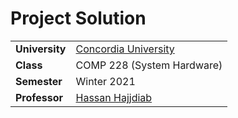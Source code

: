Project Solution
================================


<table>
  <tr>
    <td><strong>University</strong></td><td><a href="http://www.concordia.ca/">Concordia University</a></td>
  </tr>
  <tr>
    <td><strong>Class</strong></td><td>COMP 228 (System Hardware)</td>
  </tr>
  <tr>
    <td><strong>Semester</strong></td><td>Winter 2021</td>
  </tr>
  <tr>
    <td><strong>Professor</strong></td><td><a href="https://www.concordia.ca/ginacody/computer-science-software-eng/faculty.html?fpid=hassan-hajjdiab">Hassan Hajjdiab</a></td>
  </tr>
</table>
